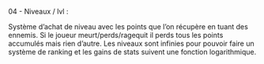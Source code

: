 04 - Niveaux / lvl  :

Système d’achat de niveau avec les points que l’on récupère en tuant des ennemis.
Si le joueur meurt/perds/ragequit il perds tous les points accumulés mais rien d’autre.
Les niveaux sont infinies pour pouvoir faire un système de ranking et les gains de stats suivent une fonction logarithmique.
